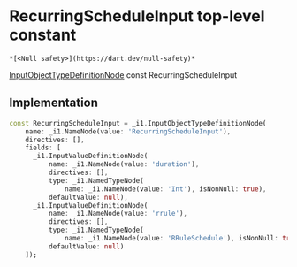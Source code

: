 


# RecurringScheduleInput top-level constant






    *[<Null safety>](https://dart.dev/null-safety)*


[InputObjectTypeDefinitionNode](https://pub.dev/documentation/gql/0.13.0/ast/InputObjectTypeDefinitionNode-class.html) const RecurringScheduleInput
  







## Implementation

```dart
const RecurringScheduleInput = _i1.InputObjectTypeDefinitionNode(
    name: _i1.NameNode(value: 'RecurringScheduleInput'),
    directives: [],
    fields: [
      _i1.InputValueDefinitionNode(
          name: _i1.NameNode(value: 'duration'),
          directives: [],
          type: _i1.NamedTypeNode(
              name: _i1.NameNode(value: 'Int'), isNonNull: true),
          defaultValue: null),
      _i1.InputValueDefinitionNode(
          name: _i1.NameNode(value: 'rrule'),
          directives: [],
          type: _i1.NamedTypeNode(
              name: _i1.NameNode(value: 'RRuleSchedule'), isNonNull: true),
          defaultValue: null)
    ]);
```








